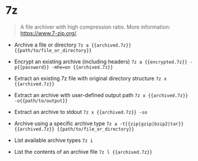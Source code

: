 # 7z
> A file archiver with high compression ratio.
> More information: <https://www.7-zip.org/>.

- Archive a file or directory
`7z a {{archived.7z}} {{path/to/file_or_directory}}`

- Encrypt an existing archive (including headers)
`7z a {{encrypted.7z}} -p{{password}} -mhe=on {{archived.7z}}`

- Extract an existing 7z file with original directory structure
`7z x {{archived.7z}}`

- Extract an archive with user-defined output path
`7z x {{archived.7z}} -o{{path/to/output}}`

- Extract an archive to stdout
`7z x {{archived.7z}} -so`

- Archive using a specific archive type
`7z a -t{{zip|gzip|bzip2|tar}} {{archived.7z}} {{path/to/file_or_directory}}`

- List available archive types
`7z i`

- List the contents of an archive file
`7z l {{archived.7z}}`
